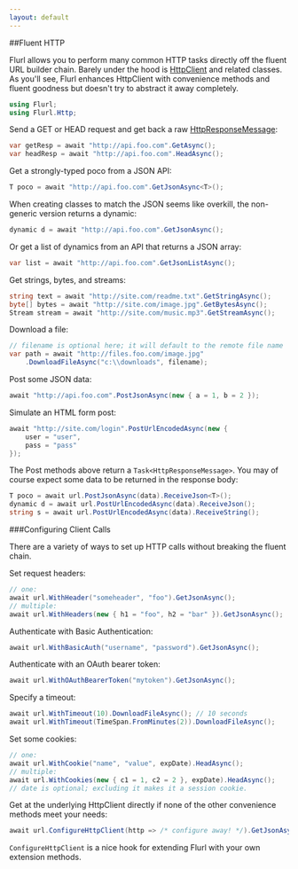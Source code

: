 ```yaml
---
layout: default
---
```


##Fluent HTTP

Flurl allows you to perform many common HTTP tasks directly off the fluent URL builder chain. Barely under the hood is [HttpClient](http://blogs.msdn.com/b/henrikn/archive/2012/02/11/httpclient-is-here.aspx) and related classes. As you'll see, Flurl enhances HttpClient with convenience methods and fluent goodness but doesn't try to abstract it away completely.

````c#
using Flurl;
using Flurl.Http;
````

Send a GET or HEAD request and get back a raw [HttpResponseMessage](http://msdn.microsoft.com/en-us/library/system.net.http.httpresponsemessage):

````c#
var getResp = await "http://api.foo.com".GetAsync();
var headResp = await "http://api.foo.com".HeadAsync();
````

Get a strongly-typed poco from a JSON API:

````c#
T poco = await "http://api.foo.com".GetJsonAsync<T>();
````

When creating classes to match the JSON seems like overkill, the non-generic version returns a dynamic:

````c#
dynamic d = await "http://api.foo.com".GetJsonAsync();
````

Or get a list of dynamics from an API that returns a JSON array:

````c#
var list = await "http://api.foo.com".GetJsonListAsync();
````

Get strings, bytes, and streams:

````c#
string text = await "http://site.com/readme.txt".GetStringAsync();
byte[] bytes = await "http://site.com/image.jpg".GetBytesAsync();
Stream stream = await "http://site.com/music.mp3".GetStreamAsync();
````

Download a file:

````c#
// filename is optional here; it will default to the remote file name
var path = await "http://files.foo.com/image.jpg"
    .DownloadFileAsync("c:\\downloads", filename);
````

Post some JSON data:

````c#
await "http://api.foo.com".PostJsonAsync(new { a = 1, b = 2 });
````

Simulate an HTML form post:

````c#
await "http://site.com/login".PostUrlEncodedAsync(new { 
    user = "user", 
    pass = "pass"
});
````

The Post methods above return a `Task<HttpResponseMessage>`. You may of course expect some data to be returned in the response body:

````c#
T poco = await url.PostJsonAsync(data).ReceiveJson<T>();
dynamic d = await url.PostUrlEncodedAsync(data).ReceiveJson();
string s = await url.PostUrlEncodedAsync(data).ReceiveString();
````

###Configuring Client Calls

There are a variety of ways to set up HTTP calls without breaking the fluent chain.

Set request headers:

````c#
// one:
await url.WithHeader("someheader", "foo").GetJsonAsync();
// multiple:
await url.WithHeaders(new { h1 = "foo", h2 = "bar" }).GetJsonAsync();
````

Authenticate with Basic Authentication:

````c#
await url.WithBasicAuth("username", "password").GetJsonAsync();
````

Authenticate with an OAuth bearer token:

````c#
await url.WithOAuthBearerToken("mytoken").GetJsonAsync();
````

Specify a timeout:

````c#
await url.WithTimeout(10).DownloadFileAsync(); // 10 seconds
await url.WithTimeout(TimeSpan.FromMinutes(2)).DownloadFileAsync();
````

Set some cookies:

````c#
// one:
await url.WithCookie("name", "value", expDate).HeadAsync();
// multiple:
await url.WithCookies(new { c1 = 1, c2 = 2 }, expDate).HeadAsync();
// date is optional; excluding it makes it a session cookie.
````

Get at the underlying HttpClient directly if none of the other convenience methods meet your needs:

````c#
await url.ConfigureHttpClient(http => /* configure away! */).GetJsonAsync();
````

`ConfigureHttpClient` is a nice hook for extending Flurl with your own extension methods.